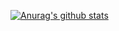 [![Anurag's github stats](https://github-readme-stats.vercel.app/api?username=6rube&count_private=true)](https://github.com/anuraghazra/github-readme-stats)
